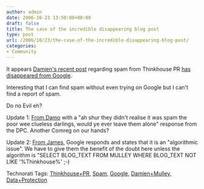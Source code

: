```yaml
---
author: admin
date: 2006-10-23 13:50:00+00:00
draft: false
title: The case of the incredible disappearing blog post
type: post
url: /2006/10/23/the-case-of-the-incredible-disappearing-blog-post/
categories:
- Community
---
```


It appears [Damien's recent post](http://www.mulley.net/2006/08/23/open-letter-to-thinkhouse-pr-as-promised/) regarding spam from Thinkhouse PR [has disappeared from Google](http://www.mulley.net/2006/10/23/how-odd-my-thinkhouse-pr-blog-post-is-banned-from-google/#comments). 

Interesting that I can find spam without even trying on Google but I can't find a report of spam. 

Do no Evil eh?

Update 1: [From Damo](http://www.mulley.net/2006/10/23/dpc-ruling-on-mulley-v-thinkhouse-pr/) with a "ah shur they didn't realise it was spam the poor wee clueless darlings, would ye ever leave them alone" response from the DPC. Another Comreg on our hands?

Update 2: [From James](http://eirepreneur.blogs.com/eirepreneur/2006/10/google_didnt_ce.html), Google responds and states that it is an "algorithmic issue". We have to give them the benefit of the doubt here unless the algorithm is "SELECT BLOG_TEXT FROM MULLEY WHERE BLOG_TEXT NOT LIKE '%Thinkhouse%' ;-) 

Technorati Tags: [Thinkhouse+PR](http://www.technorati.com/tags/Thinkhouse+PR), [Spam](http://www.technorati.com/tags/Spam), [Google](http://www.technorati.com/tags/Google), [Damien+Mulley](http://www.technorati.com/tags/Damien+Mulley), [Data+Protection](http://www.technorati.com/tags/Data+Protection)

